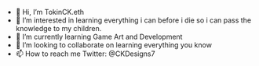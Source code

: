 - 👋 Hi, I’m TokinCK.eth
- 👀 I’m interested in learning everything i can before i die so i can pass the knowledge to my children.
- 🌱 I’m currently learning Game Art and Development
- 💞️ I’m looking to collaborate on learning everything you know
- 📫 How to reach me Twitter: @CKDesigns7 

<!---
TokinCK/TokinCK is a ✨ special ✨ repository because its `README.md` (this file) appears on your GitHub profile.
You can click the Preview link to take a look at your changes.
--->

